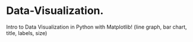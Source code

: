# Data-Visualization.
Intro to Data Visualization in Python with Matplotlib! (line graph, bar chart, title, labels, size)
